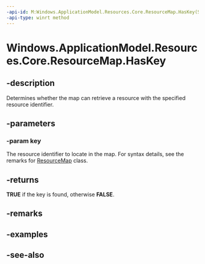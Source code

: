 ----api-id: M:Windows.ApplicationModel.Resources.Core.ResourceMap.HasKey(System.String)
-api-type: winrt method
---<!-- Method syntaxpublic bool HasKey(System.String key)--># Windows.ApplicationModel.Resources.Core.ResourceMap.HasKey## -descriptionDetermines whether the map can retrieve a resource with the specified resource identifier.## -parameters### -param keyThe resource identifier to locate in the map. For syntax details, see the remarks for [ResourceMap](resourcemap.md) class.## -returns **TRUE** if the key is found, otherwise **FALSE**.## -remarks## -examples## -see-also